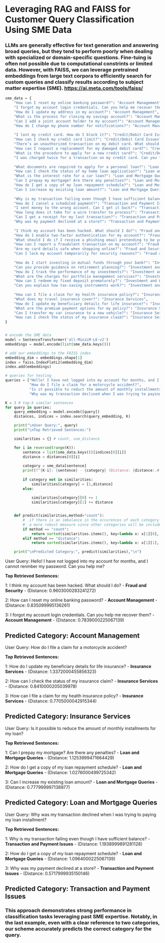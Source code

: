 # Leveraging RAG and FAISS for Customer Query Classification Using SME Data

### LLMs are generally effective for text generation and answering broad queries, but they tend to perform poorly when dealing with specialized or domain-specific questions. Fine-tuing is often not possible due to computational constrints or limited data. However, with FAISS,  we can leverage pretrained embeddings from large text corpora to efficiently search for custom queries and classify results according to subject matter expertise (SME). https://ai.meta.com/tools/faiss/

```python
sme_data = {
    "How can I reset my online banking password?": "Account Management",
    "I forgot my account login credentials. Can you help me recover them?": "Account Management",
    "How do I update my address in my account?": "Account Management",
    "What is the process for closing my savings account?": "Account Management",
    "Can I add a joint account holder to my account?": "Account Management",
    "How do I change my phone number for notifications?": "Account Management",
    
    "I lost my credit card. How do I block it?": "Credit/Debit Card Issues",
    "How can I check my credit card limit?": "Credit/Debit Card Issues",
    "There’s an unauthorized transaction on my debit card. What should I do?": "Credit/Debit Card Issues",
    "How can I request a replacement for my damaged debit card?": "Credit/Debit Card Issues",
    "What is the procedure to apply for a new credit card?": "Credit/Debit Card Issues",
    "I was charged twice for a transaction on my credit card. Can you fix it?": "Credit/Debit Card Issues",
    
    "What documents are required to apply for a personal loan?": "Loan and Mortgage Queries",
    "How can I check the status of my home loan application?": "Loan and Mortgage Queries",
    "What is the interest rate for a car loan?": "Loan and Mortgage Queries",
    "Can I prepay my mortgage? Are there any penalties?": "Loan and Mortgage Queries",
    "How do I get a copy of my loan repayment schedule?": "Loan and Mortgage Queries",
    "Can I increase my existing loan amount?": "Loan and Mortgage Queries",
    
    "Why is my transaction failing even though I have sufficient balance?": "Transaction and Payment Issues",
    "How do I cancel a scheduled payment?": "Transaction and Payment Issues",
    "I sent money to the wrong account. Can I get it back?": "Transaction and Payment Issues",
    "How long does it take for a wire transfer to process?": "Transaction and Payment Issues",
    "Can I get a receipt for my last transaction?": "Transaction and Payment Issues",
    "Why was my payment declined at a store?": "Transaction and Payment Issues",
    
    "I think my account has been hacked. What should I do?": "Fraud and Security",
    "How do I enable two-factor authentication for my account?": "Fraud and Security",
    "What should I do if I receive a phishing email pretending to be your bank?": "Fraud and Security",
    "How can I report a fraudulent transaction on my account?": "Fraud and Security",
    "Are my card details safe when shopping online?": "Fraud and Security",
    "Can I lock my account temporarily for security reasons?": "Fraud and Security",
    
    "How do I start investing in mutual funds through your bank?": "Investment and Wealth Management",
    "Can you provide guidance on retirement planning?": "Investment and Wealth Management",
    "How do I track the performance of my investments?": "Investment and Wealth Management",
    "What are the charges for portfolio management services?": "Investment and Wealth Management",
    "How can I redeem my fixed deposit prematurely?": "Investment and Wealth Management",
    "Can you explain how tax-saving instruments work?": "Investment and Wealth Management",
    
    "How can I file a claim for my health insurance policy?": "Insurance Services",
    "What does my travel insurance cover?": "Insurance Services",
    "How do I update my beneficiary details for life insurance?": "Insurance Services",
    "What are the premium payment options for my policy?": "Insurance Services",
    "Can I transfer my car insurance to a new vehicle?": "Insurance Services",
    "How can I check the status of my insurance claim?": "Insurance Services"
}
```

```python

# encode the SME data
model = SentenceTransformer('all-MiniLM-L6-v2')
embeddings = model.encode(list(sme_data.keys()))

# add our embeddings to the FAISS index
embedding_dim = embeddings.shape[1]  
index = faiss.IndexFlatL2(embedding_dim) 
index.add(embeddings)  

# queries for testing
queries = ["Hello! I have not logged into my account for months, and I cannot renmber my password. Can you help me?",
           "How do I file a claim for a motorcycle accident?",
           "Is it possible to reduct the amount of monthly installments for my loan?",
           "Why was my transaction declined when I was trying to paying my loan installment?"]

K = 3 # top-k similar sentences
for query in queries:
    query_embedding = model.encode([query])
    distances, indices = index.search(query_embedding, K)

    print("\nUser Query:", query)
    print("\nTop Retrieved Sentences:")

    similarities = {} # count, sum_distance

    for i in reversed(range(K)):
        sentence = list(sme_data.keys())[indices[0][i]]
        distance = distances[0][i]   
        
        category = sme_data[sentence] 
        print(f"{K-i}: {sentence} - {category} (Distance: {distance:.4f})")
        
        if category not in similarities:
            similarities[category] = [1,distance]
        else:
        
            similarities[category][0] += 1
            similarities[category][1] += distance


    def predict(similarities,method="count"):
        #  if there is an imbalance in the occurences of each category distance provides 
        #  a more robust measure since other categories will be included by default  
        if method == "count":
            return sorted(similarities.items(), key=lambda x: x[1][0], reverse=True)[0][0]
        elif method == "distance":
            return sorted(similarities.items(), key=lambda x: x[1][1], reverse=True)[0][0]

    print("\nPredicted Category:", predict(similarities),"\n")
```

User Query: Hello! I have not logged into my account for months, and I cannot renmber my password. Can you help me?

**Top Retrieved Sentences:**

1: I think my account has been hacked. What should I do? - **Fraud and Security** - (Distance: 0.9603000283241272)

2: How can I reset my online banking password? - **Account Management** -  (Distance: 0.835099995136261)

3: I forgot my account login credentials. Can you help me recover them? - **Account Management** - (Distance: 0.7839000225067139)

Predicted Category: Account Management 
-

User Query: How do I file a claim for a motorcycle accident?

**Top Retrieved Sentences:**

1: How do I update my beneficiary details for life insurance? - **Insurance Services** - (Distance: 1.3372000455856323)

2: How can I check the status of my insurance claim? - **Insurance Services** - (Distance: 0.8410000205039978)

3: How can I file a claim for my health insurance policy? - **Insurance Services** - (Distance: 0.7705000042915344)

Predicted Category: Insurance Services 
-

User Query: Is it possible to reduce the amount of monthly installments for my loan?

**Top Retrieved Sentences:**

1: Can I prepay my mortgage? Are there any penalties? - **Loan and Mortgage Queries** - (Distance: 1.1253999471664429)

2: How do I get a copy of my loan repayment schedule? - **Loan and Mortgage Queries** - (Distance: 1.0276000499725342)

3: Can I increase my existing loan amount? - **Loan and Mortgage Queries** - (Distance: 0.777999997138977)

Predicted Category: Loan and Mortgage Queries 
-
User Query: Why was my transaction declined when I was trying to paying my loan installment?

**Top Retrieved Sentences:**

1: Why is my transaction failing even though I have sufficient balance? - **Transaction and Payment Issues** - (Distance: 1.1938999891281128)

2: How do I get a copy of my loan repayment schedule? - **Loan and Mortgage Queries** -  (Distance: 1.0964000225067139)

3: Why was my payment declined at a store? - **Transaction and Payment Issues** - (Distance: 0.5717999935150146)

Predicted Category: Transaction and Payment Issues 
-

### This approach demonstrates strong performance in classification tasks leveraging past SME expertise. Notably, in the last example, even with a clear reference to two categories, our scheme accurately predicts the correct category for the query.